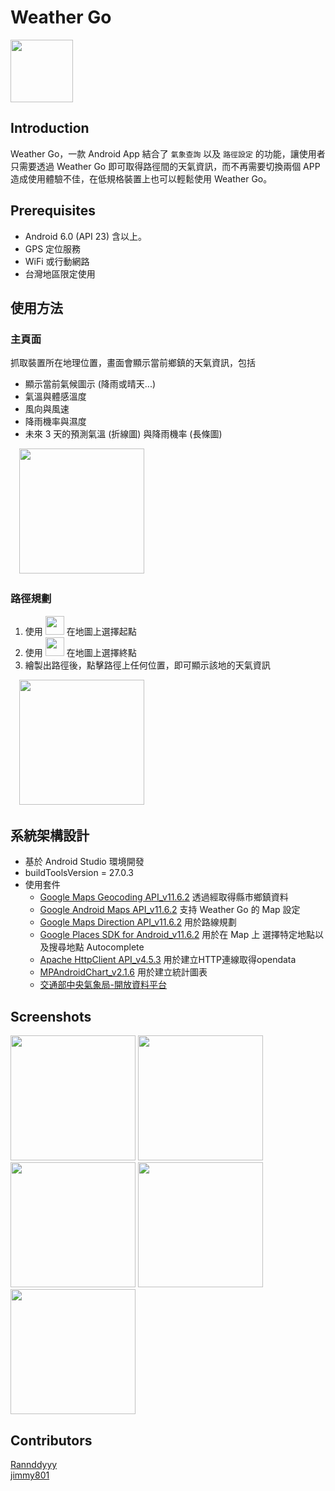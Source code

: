  Weather Go 
===============================

<img src="https://i.imgur.com/sd2pFS4.png" width="100">

Introduction
---

Weather Go，一款 Android App 結合了 `氣象查詢` 以及 `路徑設定` 的功能，讓使用者只需要透過 Weather Go 即可取得路徑間的天氣資訊，而不再需要切換兩個 APP 造成使用體驗不佳，在低規格裝置上也可以輕鬆使用 Weather Go。

Prerequisites
---

- Android 6.0 (API 23) 含以上。
- GPS 定位服務
- WiFi 或行動網路
- 台灣地區限定使用

使用方法
---

### 主頁面

抓取裝置所在地理位置，畫面會顯示當前鄉鎮的天氣資訊，包括

- 顯示當前氣候圖示 (降雨或晴天...)
- 氣溫與體感溫度
- 風向與風速
- 降雨機率與濕度
- 未來 3 天的預測氣溫 (折線圖) 與降雨機率 (長條圖)

　<img src="https://i.imgur.com/AgR1OZj.png" width="200">

### 路徑規劃 
1. 使用 <img src="https://i.imgur.com/2lIfgcz.png" width="30"> 在地圖上選擇起點
2. 使用 <img src="https://i.imgur.com/zZpSCGd.png" width="30"> 在地圖上選擇終點
3. 繪製出路徑後，點擊路徑上任何位置，即可顯示該地的天氣資訊

　<img src="https://i.imgur.com/eNjGFgC.png" width="200">


系統架構設計
---

+ 基於 Android Studio 環境開發
+ buildToolsVersion = 27.0.3
+ 使用套件
    - [Google Maps Geocoding API_v11.6.2](https://developers.google.com/maps/documentation/geocoding/start) 透過經取得縣市鄉鎮資料
    - [Google Android Maps API_v11.6.2](https://developers.google.com/maps/documentation/android-sdk/intro) 支持 Weather Go  的 Map 設定
    - [Google Maps Direction API_v11.6.2](https://developers.google.com/maps/documentation/directions/intro) 用於路線規劃
    - [Google Places SDK for Android_v11.6.2](https://developers.google.com/places/android-sdk/start) 用於在 Map 上
選擇特定地點以及搜尋地點 Autocomplete
    - [Apache HttpClient API_v4.5.3](https://www.google.com/search?q=Apache+HttpClient+API&ie=utf-8&oe=utf-8&client=firefox-b-ab) 用於建立HTTP連線取得opendata
    - [MPAndroidChart_v2.1.6]() 用於建立統計圖表
    - [交通部中央氣象局-開放資料平台](http://opendata.cwb.gov.tw/index;jsessionid=9D8537279F7CFA78A97AA16889CE1784)

Screenshots
---

 <img src="https://i.imgur.com/4irHmJj.png" width="200"> <img src="https://i.imgur.com/c55BXbg.png" width="200"> <img src="https://i.imgur.com/bm3kdOm.png" width="200">
 <img src="https://i.imgur.com/8NUAyn4.png" width="200"> <img src="https://i.imgur.com/f0aZlOh.png" width="200">

Contributors
---

[Rannddyyy](https://github.com/Rannddyyy)
<br/>
[jimmy801](https://github.com/jimmy801)





